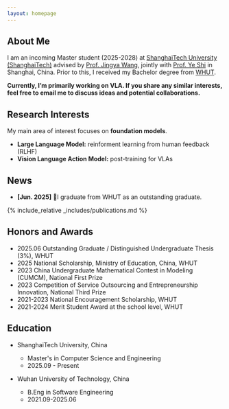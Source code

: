 ```yaml
---
layout: homepage
---
```


## About Me

I am an incoming Master student (2025-2028) at <a href="https://www.shanghaitech.edu.cn/eng/">ShanghaiTech University (ShanghaiTech)</a> advised by <a href="https://faculty.sist.shanghaitech.edu.cn/faculty/wangjingya/">Prof. Jingya Wang</a>, jointly with <a href="https://shiye21.github.io/">Prof. Ye Shi</a> in Shanghai, China. Prior to this, I received my Bachelor degree from <a href="https://english.whut.edu.cn">WHUT</a>.

**Currently, I’m primarily working on VLA. If you share any similar interests, feel free to email me to discuss ideas and potential collaborations.**

## Research Interests

My main area of interest focuses on <strong>foundation models</strong>.

- **Large Language Model:** reinforment learning from human feedback (RLHF)
- **Vision Language Action Model:** post-training for VLAs

## News

- **[Jun. 2025]** 🎉I graduate from WHUT as an outstanding graduate.

{% include_relative _includes/publications.md %}

<!-- {% include_relative _includes/services.md %} -->

## Honors and Awards

 - 2025.06 Outstanding Graduate / Distinguished Undergraduate Thesis (3%), WHUT
 - 2025 National Scholarship, Ministry of Education, China, WHUT
 - 2023 China Undergraduate Mathematical Contest in Modeling (CUMCM), National First Prize
 - 2023 Competition of Service Outsourcing and Entrepreneurship Innovation, National Third Prize
 - 2021-2023 National Encouragement Scholarship, WHUT
 - 2021-2024 Merit Student Award at the school level, WHUT


## Education

- ShanghaiTech University, China
  - Master's in Computer Science and Engineering
  - 2025.09 - Present

- Wuhan University of Technology, China
  - B.Eng in Software Engineering
  - 2021.09-2025.06


<script type='text/javascript' id='clustrmaps' src='//cdn.clustrmaps.com/map_v2.js?cl=ffffff&w=a&t=n&d=mL8Djil02w1zmyxacyi4PK4CaAC5ansIEoIkHGaRIjQ&co=2d78ad&ct=ffffff&cmo=3acc3a&cmn=ff5353'></script>
